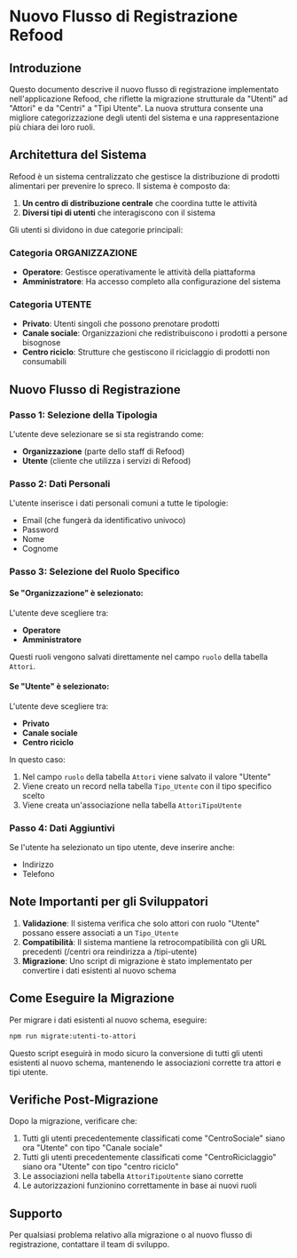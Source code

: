 # Nuovo Flusso di Registrazione Refood

## Introduzione

Questo documento descrive il nuovo flusso di registrazione implementato nell'applicazione Refood, che riflette la migrazione strutturale da "Utenti" ad "Attori" e da "Centri" a "Tipi Utente". La nuova struttura consente una migliore categorizzazione degli utenti del sistema e una rappresentazione più chiara dei loro ruoli.

## Architettura del Sistema

Refood è un sistema centralizzato che gestisce la distribuzione di prodotti alimentari per prevenire lo spreco. Il sistema è composto da:

1. **Un centro di distribuzione centrale** che coordina tutte le attività
2. **Diversi tipi di utenti** che interagiscono con il sistema

Gli utenti si dividono in due categorie principali:

### Categoria ORGANIZZAZIONE
- **Operatore**: Gestisce operativamente le attività della piattaforma
- **Amministratore**: Ha accesso completo alla configurazione del sistema

### Categoria UTENTE
- **Privato**: Utenti singoli che possono prenotare prodotti
- **Canale sociale**: Organizzazioni che redistribuiscono i prodotti a persone bisognose
- **Centro riciclo**: Strutture che gestiscono il riciclaggio di prodotti non consumabili

## Nuovo Flusso di Registrazione

### Passo 1: Selezione della Tipologia
L'utente deve selezionare se si sta registrando come:
- **Organizzazione** (parte dello staff di Refood)
- **Utente** (cliente che utilizza i servizi di Refood)

### Passo 2: Dati Personali
L'utente inserisce i dati personali comuni a tutte le tipologie:
- Email (che fungerà da identificativo univoco)
- Password
- Nome
- Cognome

### Passo 3: Selezione del Ruolo Specifico

#### Se "Organizzazione" è selezionato:
L'utente deve scegliere tra:
- **Operatore**
- **Amministratore**

Questi ruoli vengono salvati direttamente nel campo `ruolo` della tabella `Attori`.

#### Se "Utente" è selezionato:
L'utente deve scegliere tra:
- **Privato**
- **Canale sociale**
- **Centro riciclo**

In questo caso:
1. Nel campo `ruolo` della tabella `Attori` viene salvato il valore "Utente"
2. Viene creato un record nella tabella `Tipo_Utente` con il tipo specifico scelto
3. Viene creata un'associazione nella tabella `AttoriTipoUtente`

### Passo 4: Dati Aggiuntivi
Se l'utente ha selezionato un tipo utente, deve inserire anche:
- Indirizzo
- Telefono

## Note Importanti per gli Sviluppatori

1. **Validazione**: Il sistema verifica che solo attori con ruolo "Utente" possano essere associati a un `Tipo_Utente`
2. **Compatibilità**: Il sistema mantiene la retrocompatibilità con gli URL precedenti (/centri ora reindirizza a /tipi-utente)
3. **Migrazione**: Uno script di migrazione è stato implementato per convertire i dati esistenti al nuovo schema

## Come Eseguire la Migrazione

Per migrare i dati esistenti al nuovo schema, eseguire:

```bash
npm run migrate:utenti-to-attori
```

Questo script eseguirà in modo sicuro la conversione di tutti gli utenti esistenti al nuovo schema, mantenendo le associazioni corrette tra attori e tipi utente.

## Verifiche Post-Migrazione

Dopo la migrazione, verificare che:

1. Tutti gli utenti precedentemente classificati come "CentroSociale" siano ora "Utente" con tipo "Canale sociale"
2. Tutti gli utenti precedentemente classificati come "CentroRiciclaggio" siano ora "Utente" con tipo "centro riciclo"
3. Le associazioni nella tabella `AttoriTipoUtente` siano corrette
4. Le autorizzazioni funzionino correttamente in base ai nuovi ruoli

## Supporto

Per qualsiasi problema relativo alla migrazione o al nuovo flusso di registrazione, contattare il team di sviluppo. 